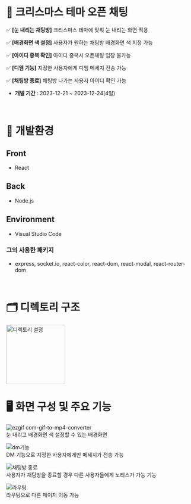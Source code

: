 # 🎁 크리스마스 테마 오픈 채팅

✅ **[눈 내리는 채팅방]** 크리스마스 테마에 맞춰 눈 내리는 화면 적용

✅ **[배경화면 색 설정]** 사용자가 원하는 채팅방 배경화면 색 지정 가능

✅ **[아이디 중복 확인]** 아이디 중복시 오픈채팅 입장 불가능

✅ **[디엠 기능]** 지정한 사용자에게 디엠 메세지 전송 가능

✅ **[채팅방 종료]** 채팅방 나가는 사용자 아이디 확인 가능 

- **개발 기간** : 2023-12-21 ~ 2023-12-24(4일)
<br />

# 🔧 개발환경
## Front
- React

## Back
- Node.js

## Environment
- Visual Studio Code

### 그외 사용한 패키지
- express, socket.io, react-color, react-dom, react-modal, react-router-dom

<br />

# 🗂️ 디렉토리 구조
<img width="159" alt="디렉토리 설정" src="https://github.com/EunnyKoo/OpenChat/assets/139302489/c7ff7b0a-9574-4432-a282-8bf775e483c8">

<br />

# 🖥️ 화면 구성 및 주요 기능
![ezgif com-gif-to-mp4-converter](https://github.com/EunnyKoo/OpenChat/assets/139302489/988fcefd-582e-494b-a0a4-c8f5b06c333b)
<br />
눈 내리고 배경화면 색 설정할 수 있는 배경화면
<br />

![dm기능](https://github.com/EunnyKoo/OpenChat/assets/139302489/05c30b8d-d0a3-414f-9f24-1e46c3457fbb)
<br />
DM 기능으로 지정한 사용자에게만 메세지가 전송 가능
<br />

![채팅방 종료](https://github.com/EunnyKoo/OpenChat/assets/139302489/1ba83dd3-4146-43b4-97a8-d031786f1b78)
<br />
사용자가 채팅방을 종료할 경우 다른 사용자들에게 노티스가 가능 기능
<br />

![라우팅](https://github.com/EunnyKoo/OpenChat/assets/139302489/24295a6a-af99-4d5b-bbc2-f245b70d1e0a)
<br />
라우팅으로 다른 페이지 이동 가능




